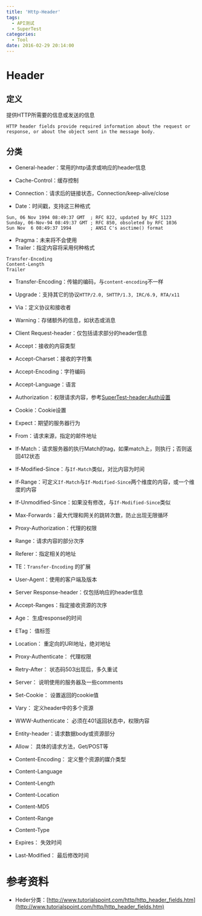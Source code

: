 ```yaml
---
title: 'Http-Header'
tags:
  - API测试
  - SuperTest
categories:
  - Tool
date: 2016-02-29 20:14:00
---
```

# Header

## 定义

提供HTTP所需要的信息或发送的信息

`
HTTP header fields provide required information about the request or response, or about the object sent in the message body.
`

<!--more-->


## 分类

* General-header：常用的http请求或响应的header信息

 * Cache-Control：缓存控制
 * Connection：请求后的链接状态，Connection/keep-alive/close
 * Date：时间戳，支持这三种格式

  ```
Sun, 06 Nov 1994 08:49:37 GMT  ; RFC 822, updated by RFC 1123
Sunday, 06-Nov-94 08:49:37 GMT ; RFC 850, obsoleted by RFC 1036
Sun Nov  6 08:49:37 1994       ; ANSI C's asctime() format
  ```

 * Pragma：未来将不会使用
 * Trailer：指定内容将采用何种格式

  ```
Transfer-Encoding
Content-Length
Trailer
  ```

  * Transfer-Encoding：传输的编码，与`content-encoding`不一样
  * Upgrade：支持其它的协议`HTTP/2.0, SHTTP/1.3, IRC/6.9, RTA/x11`
  * Via：定义协议和接收者
  * Warning：存储额外的信息，如状态或消息

* Client Request-header：仅包括请求部分的header信息
 * Accept：接收的内容类型
 * Accept-Charset：接收的字符集
 * Accept-Encoding：字符编码
 * Accept-Language：语言
 * Authorization：权限请求内容，参考[SuperTest-header:Auth设置](http://aimer1124.github.io/2016/02/28/title-Tool-SuperTest-header-Auth%E8%AE%BE%E7%BD%AE/)
 * Cookie：Cookie设置
 * Expect：期望的服务器行为
 * From：请求来源，指定的邮件地址
 * If-Match：请求服务器的执行Match的tag，如果match上，则执行；否则返回412状态
 * If-Modified-Since：与`If-Match`类似，对比内容为时间
 * If-Range：可定义`If-Match`与`If-Modified-Since`两个维度的内容，或一个维度的内容
 * If-Unmodified-Since：如果没有修改，与`If-Modified-Since`类似
 * Max-Forwards：最大代理和网关的跳转次数，防止出现无限循环
 * Proxy-Authorization：代理的权限
 * Range：请求内容的部分次序
 * Referer：指定相关的地址
 * TE：`Transfer-Encoding`
的扩展
 * User-Agent：使用的客户端及版本

* Server Response-header：仅包括响应的header信息

 * Accept-Ranges：指定接收资源的次序
 * Age： 生成response的时间
 * ETag： 值标签
 * Location： 重定向的URI地址，绝对地址
 * Proxy-Authenticate： 代理权限
 * Retry-After： 状态码503出现后，多久重试
 * Server： 说明使用的服务器及一些comments
 * Set-Cookie： 设置返回的cookie值
 * Vary： 定义header中的多个资源
 * WWW-Authenticate： 必须在401返回状态中，权限内容

* Entity-header：请求数据body或资源部分
 * Allow： 具体的请求方法，Get/POST等
 * Content-Encoding： 定义整个资源的媒介类型
 * Content-Language
 * Content-Length
 * Content-Location
 * Content-MD5
 * Content-Range
 * Content-Type
 * Expires： 失效时间
 * Last-Modified： 最后修改时间


# 参考资料

* Heder分类：[http://www.tutorialspoint.com/http/http_header_fields.htm](http://www.tutorialspoint.com/http/http_header_fields.htm)
